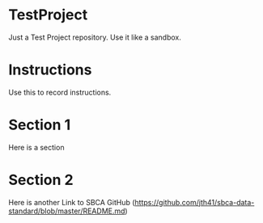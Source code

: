 # TestProject
Just a Test Project repository.  Use it like a sandbox.
# Instructions
Use this to record instructions.
# Section 1
Here is a section
# Section 2
Here is another
Link to SBCA GitHub (https://github.com/jth41/sbca-data-standard/blob/master/README.md)
